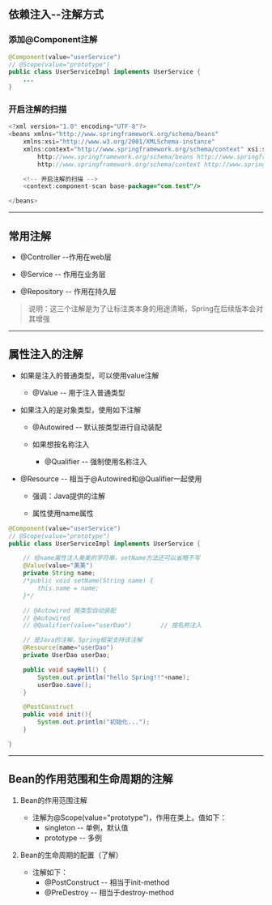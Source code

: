 ## 依赖注入--注解方式

### 添加@Component注解

```java
@Component(value="userService")
// @Scope(value="prototype")
public class UserServiceImpl implements UserService {
    ...
}
```

### 开启注解的扫描

```java
<?xml version="1.0" encoding="UTF-8"?>
<beans xmlns="http://www.springframework.org/schema/beans"
    xmlns:xsi="http://www.w3.org/2001/XMLSchema-instance"
    xmlns:context="http://www.springframework.org/schema/context" xsi:schemaLocation="
        http://www.springframework.org/schema/beans http://www.springframework.org/schema/beans/spring-beans.xsd
        http://www.springframework.org/schema/context http://www.springframework.org/schema/context/spring-context.xsd"> <!-- bean definitions here -->

    <!-- 开启注解的扫描 -->
    <context:component-scan base-package="com.test"/>

</beans>
```

---

## 常用注解

* @Controller   --作用在web层

* @Service            -- 作用在业务层

* @Repository        -- 作用在持久层

> 说明：这三个注解是为了让标注类本身的用途清晰，Spring在后续版本会对其增强

---

## 属性注入的注解

* 如果是注入的普通类型，可以使用value注解

  * @Value            -- 用于注入普通类型

* 如果注入的是对象类型，使用如下注解

  * @Autowired        -- 默认按类型进行自动装配

  * 如果想按名称注入

    * @Qualifier    -- 强制使用名称注入

* @Resource                -- 相当于@Autowired和@Qualifier一起使用

  * 强调：Java提供的注解

  * 属性使用name属性

```java
@Component(value="userService")
// @Scope(value="prototype")
public class UserServiceImpl implements UserService {

    // 给name属性注入美美的字符串，setName方法还可以省略不写
    @Value(value="美美")
    private String name;
    /*public void setName(String name) {
        this.name = name;
    }*/

    // @Autowired 按类型自动装配
    // @Autowired
    // @Qualifier(value="userDao")        // 按名称注入

    // 是Java的注解，Spring框架支持该注解
    @Resource(name="userDao")
    private UserDao userDao;

    public void sayHell() {
        System.out.println("hello Spring!!"+name);
        userDao.save();
    }

    @PostConstruct
    public void init(){
        System.out.println("初始化...");
    }

}
```

---

## **Bean的作用范围和生命周期的注解**

1. Bean的作用范围注解

   * 注解为@Scope\(value="prototype"\)，作用在类上。值如下：
     * singleton        -- 单例，默认值
     * prototype        -- 多例

2. Bean的生命周期的配置（了解）

   * 注解如下：
     * @PostConstruct    -- 相当于init-method
     * @PreDestroy        -- 相当于destroy-method



